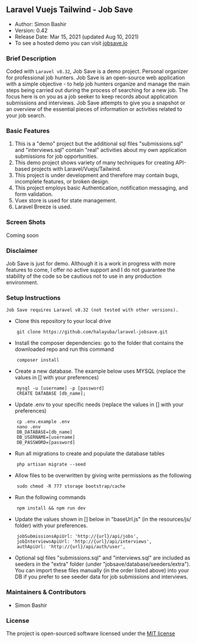 ## Laravel Vuejs Tailwind - Job Save

- Author: Simon Bashir
- Version: 0.42
- Release Date: Mar 15, 2021 (updated Aug 10, 2021)
- To see a hosted demo you can visit [jobsave.io](http://www.jobsave.io)

### Brief Description
Coded with `Laravel v8.32`, Job Save is a demo project.
Personal organizer for professional job hunters. Job Save is an open-source web application with a simple objective - to help job hunters organize and manage the main steps being carried out during the process of searching for a new job. The focus here is on you as a job seeker to keep records about application submissions and interviews. Job Save attempts to give you a snapshot or an overview of the essential pieces of information or activities related to your job search.

### Basic Features
1. This is a "demo" project but the additional sql files "submissions.sql" and "interviews.sql" contain "real" activities about my own application submissions for job opportunities.
2. This demo project shows variety of many techniques for creating API-based projects with Laravel/Vuejs/Tailwind.
3. This project is under development and therefore may contain bugs, incomplete features, or broken design.
4. This project employs basic Authentication, notification messaging, and form validation.
5. Vuex store is used for state management.
6. Laravel Breeze is used.

### Screen Shots
Coming soon

### Disclaimer
Job Save is just for demo. Although it is a work in progress with more features to come, I offer no active support and I do not guarantee the stability of the code so be cautious not to use in any production environment.

### Setup Instructions
```
Job Save requires Laravel v8.32 (not tested with other versions).
```


* Clone this repository to your local drive
~~~
    git clone https://github.com/halayuba/laravel-jobsave.git
~~~
* Install the composer dependencies: go to the folder that contains the downloaded repo and run this command
~~~
    composer install
~~~
* Create a new database. The example below uses MYSQL (replace the values in [] with your preferences)
~~~
    mysql -u [username] -p [password]
    CREATE DATABASE [db_name];
~~~
* Update .env to your specific needs (replace the values in [] with your preferences)
~~~
    cp .env.example .env
    nano .env
    DB_DATABASE=[db_name]
    DB_USERNAME=[username]
    DB_PASSWORD=[password]
~~~
* Run all migrations to create and populate the database tables
~~~
    php artisan migrate --seed
~~~
* Allow files to be overwritten by giving write permissions as the following
~~~
    sudo chmod -R 777 storage bootstrap/cache
~~~
* Run the following commands
~~~
    npm install && npm run dev
~~~
* Update the values shown in [] below in "baseUrl.js" (in the resources/js/ folder) with your preferences.
~~~
    jobSubmissionsApiUrl: 'http://{url}/api/jobs',
    jobInterviewsApiUrl: 'http://{url}/api/interviews',
    authApiUrl: 'http://{url}/api/auth/user',
~~~
* Optional sql files "submissions.sql" and "interviews.sql" are included as seeders in the "extra" folder (under "jobsave/database/seeders/extra"). You can import these files manually (in the order listed above) into your DB if you prefer to see seeder data for job submissions and interviews.

### Maintainers & Contributors
- Simon Bashir

### License
The project is open-sourced software licensed under the [MIT license](http://opensource.org/licenses/MIT)
